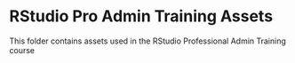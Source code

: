# RStudio Pro Admin Training Assets

This folder contains assets used in the RStudio Professional Admin Training
course

